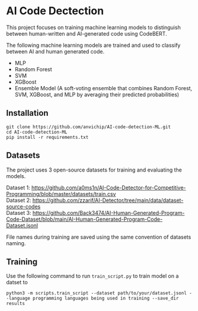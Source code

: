 # AI Code Dectection

This project focuses on training machine learning models to distinguish between human-written and AI-generated code using CodeBERT.

The following machine learning models are trained and used to classify between AI and human generated code.
- MLP
- Random Forest
- SVM
- XGBoost
- Ensemble Model (A soft-voting ensemble that combines Random Forest, SVM, XGBoost, and MLP by averaging their predicted probabilities)

## Installation 
```
git clone https://github.com/anvichip/AI-code-detection-ML.git
cd AI-code-detection-ML
pip install -r requirements.txt
```

## Datasets
The project uses 3 open-source datasets for training and evaluating the models.

Dataset 1: https://github.com/a0ms1n/AI-Code-Detector-for-Competitive-Programming/blob/master/datasets/train.csv  
Dataset 2: https://github.com/zzarif/AI-Detector/tree/main/data/dataset-source-codes  
Dataset 3: https://github.com/Back3474/AI-Human-Generated-Program-Code-Dataset/blob/main/AI-Human-Generated-Program-Code-Dataset.jsonl

File names during training are saved using the same convention of datasets naming.

## Training
Use the following command to run `train_script.py` to train model on a datset to 
```
python3 -m scripts.train_script --dataset path/to/your/dataset.jsonl --language programming languages being used in training --save_dir results 
```
